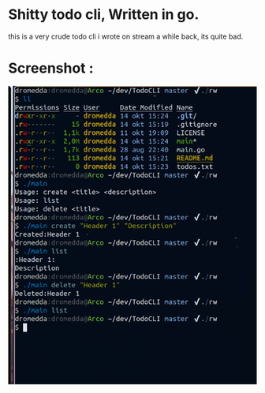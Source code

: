 # Shitty todo cli, Written in go.

this is a very crude todo cli i wrote on stream a while back, its quite bad.

# Screenshot :

![screenshot](https://github.com/Dromedda/shitty_todo_cli/blob/master/screenshot.png)
